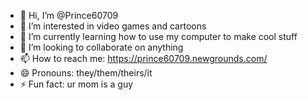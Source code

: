 - 👋 Hi, I’m @Prince60709
- 👀 I’m interested in video games and cartoons
- 🌱 I’m currently learning how to use my computer to make cool stuff
- 💞️ I’m looking to collaborate on anything
- 📫 How to reach me: https://prince60709.newgrounds.com/
- 😄 Pronouns: they/them/theirs/it
- ⚡ Fun fact: ur mom is a guy

<!---
Prince60709/Prince60709 is a ✨ special ✨ repository because its `README.md` (this file) appears on your GitHub profile.
You can click the Preview link to take a look at your changes.
--->
